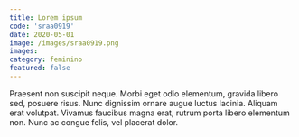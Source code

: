 ```yaml
---
title: Lorem ipsum
code: 'sraa0919'
date: 2020-05-01
image: /images/sraa0919.png
images:
category: feminino
featured: false
---
```


Praesent non suscipit neque. Morbi eget odio elementum, gravida libero sed, posuere risus. Nunc dignissim ornare augue luctus lacinia. Aliquam erat volutpat. Vivamus faucibus magna erat, rutrum porta libero elementum non. Nunc ac congue felis, vel placerat dolor.
